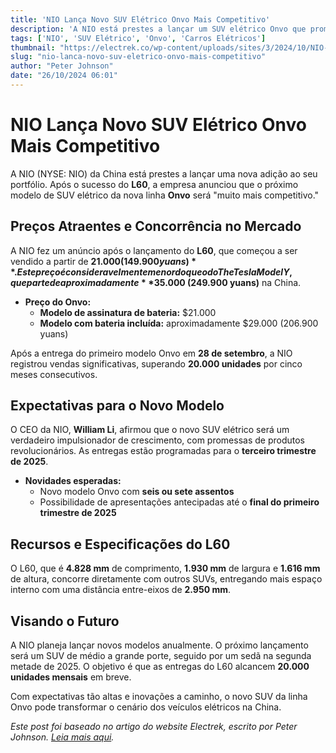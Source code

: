 ```yaml
---
title: 'NIO Lança Novo SUV Elétrico Onvo Mais Competitivo'
description: 'A NIO está prestes a lançar um SUV elétrico Onvo que promete ser muito mais competitivo no mercado, com preços acessíveis e novas tecnologias.'
tags: ['NIO', 'SUV Elétrico', 'Onvo', 'Carros Elétricos']
thumbnail: "https://electrek.co/wp-content/uploads/sites/3/2024/10/NIO-Onvo-electric-SUV.jpeg?quality=82&strip=all&w=1400"
slug: "nio-lanca-novo-suv-eletrico-onvo-mais-competitivo"
author: "Peter Johnson"
date: "26/10/2024 06:01"
---
```


# NIO Lança Novo SUV Elétrico Onvo Mais Competitivo

A NIO (NYSE: NIO) da China está prestes a lançar uma nova adição ao seu portfólio. Após o sucesso do **L60**, a empresa anunciou que o próximo modelo de SUV elétrico da nova linha **Onvo** será "muito mais competitivo."

## Preços Atraentes e Concorrência no Mercado

A NIO fez um anúncio após o lançamento do **L60**, que começou a ser vendido a partir de **$21.000 (149.900 yuans)**. Este preço é consideravelmente menor do que o do The Tesla Model Y, que parte de aproximadamente **$35.000 (249.900 yuans)** na China.

- **Preço do Onvo:**
  - **Modelo de assinatura de bateria:** $21.000
  - **Modelo com bateria incluída:** aproximadamente $29.000 (206.900 yuans)

Após a entrega do primeiro modelo Onvo em **28 de setembro**, a NIO registrou vendas significativas, superando **20.000 unidades** por cinco meses consecutivos.

## Expectativas para o Novo Modelo

O CEO da NIO, **William Li**, afirmou que o novo SUV elétrico será um verdadeiro impulsionador de crescimento, com promessas de produtos revolucionários. As entregas estão programadas para o **terceiro trimestre de 2025**. 

- **Novidades esperadas:**
  - Novo modelo Onvo com **seis ou sete assentos**
  - Possibilidade de apresentações antecipadas até o **final do primeiro trimestre de 2025**

## Recursos e Especificações do L60

O L60, que é **4.828 mm** de comprimento, **1.930 mm** de largura e **1.616 mm** de altura, concorre diretamente com outros SUVs, entregando mais espaço interno com uma distância entre-eixos de **2.950 mm**. 

## Visando o Futuro

A NIO planeja lançar novos modelos anualmente. O próximo lançamento será um SUV de médio a grande porte, seguido por um sedã na segunda metade de 2025. O objetivo é que as entregas do L60 alcancem **20.000 unidades mensais** em breve.

Com expectativas tão altas e inovações a caminho, o novo SUV da linha Onvo pode transformar o cenário dos veículos elétricos na China.

*Este post foi baseado no artigo do website Electrek, escrito por Peter Johnson. [Leia mais aqui](https://electrek.co/2024/10/25/nio-launch-much-more-competitive-onvo-electric-suv-soon/).*